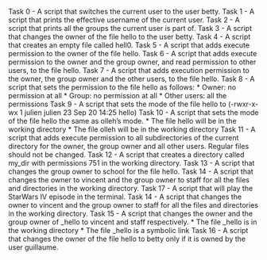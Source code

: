 Task 0 - A script that switches the current user to the user betty.
Task 1 - A script that prints the effective username of the current user.
Task 2 - A script that prints all the groups the current user is part of.
Task 3 - A script that changes the owner of the file hello to the user betty.
Task 4 - A script that creates an empty file called hell0.
Task 5 - A script that adds execute permission to the owner of the file hello.
Task 6 - A script that adds execute permission to the owner and the group owner, and read permission to other users, to the file hello.
Task 7 - A script that adds execution permission to the owner, the group owner and the other users, to the file hello.
Task 8 - A script that sets the permission to the file hello as follows:
           * Owner: no permission at all
           * Group: no permission at all
           * Other users: all the permissions
Task 9 - A script that sets the mode of the file hello to (-rwxr-x-wx 1 julien julien 23 Sep 20 14:25 hello)
Task 10 - A script that sets the mode of the file hello the same as olleh’s mode.
           * The file hello will be in the working directory
           * The file olleh will be in the working directory
Task 11 - A script that adds execute permission to all subdirectories of the current directory for the owner, the group owner and all other users. Regular files should not           be changed.
Task 12 - A script that creates a directory called my_dir with permissions 751 in the working directory.
Task 13 - A script that changes the group owner to school for the file hello.
Task 14 - A script that changes the owner to vincent and the group owner to staff for all the files and directories in the working directory.
Task 17 - A script that will play the StarWars IV episode in the terminal.
Task 14 - A script that changes the owner to vincent and the group owner to staff for all the files and directories in the working directory.
Task 15 - A script that changes the owner and the group owner of _hello to vincent and staff respectively.
           * The file _hello is in the working directory
           * The file _hello is a symbolic link
Task 16 - A script that changes the owner of the file hello to betty only if it is owned by the user guillaume.
